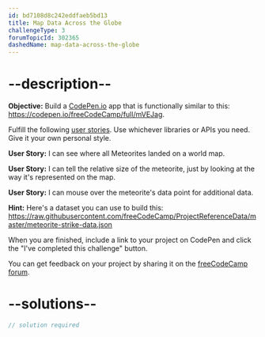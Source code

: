 ```yaml
---
id: bd7108d8c242eddfaeb5bd13
title: Map Data Across the Globe
challengeType: 3
forumTopicId: 302365
dashedName: map-data-across-the-globe
---
```


# --description--

**Objective:** Build a [CodePen.io](https://codepen.io) app that is functionally similar to this: <https://codepen.io/freeCodeCamp/full/mVEJag>.

Fulfill the following [user stories](https://en.wikipedia.org/wiki/User_story). Use whichever libraries or APIs you need. Give it your own personal style.

**User Story:** I can see where all Meteorites landed on a world map.

**User Story:** I can tell the relative size of the meteorite, just by looking at the way it's represented on the map.

**User Story:** I can mouse over the meteorite's data point for additional data.

**Hint:** Here's a dataset you can use to build this: <https://raw.githubusercontent.com/freeCodeCamp/ProjectReferenceData/master/meteorite-strike-data.json>

When you are finished, include a link to your project on CodePen and click the "I've completed this challenge" button.

You can get feedback on your project by sharing it on the [freeCodeCamp forum](https://forum.freecodecamp.org/c/project-feedback/409).

# --solutions--

```js
// solution required
```
